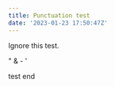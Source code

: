 ```yaml
---
title: Punctuation test
date: '2023-01-23 17:50:47Z'
---
```


I﻿gnore this test.

﻿" & - '

﻿test end
